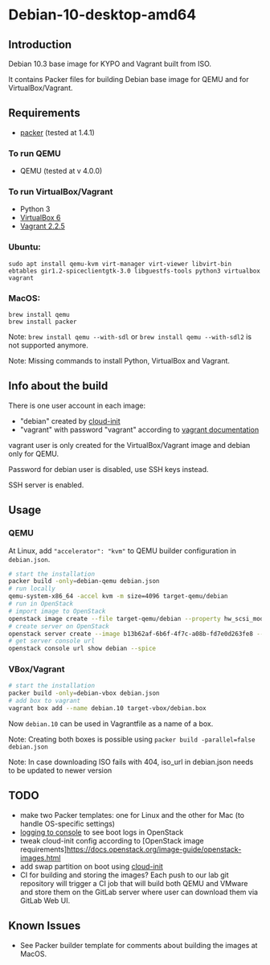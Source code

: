 # Debian-10-desktop-amd64

## Introduction

Debian 10.3 base image for KYPO and Vagrant built from ISO.

It contains Packer files for building Debian base image for QEMU and for VirtualBox/Vagrant.

## Requirements

* [packer](http://www.packer.io/downloads.html) (tested at 1.4.1)

### To run QEMU
* QEMU (tested at v 4.0.0)

### To run VirtualBox/Vagrant
* Python 3
* [VirtualBox 6](https://www.virtualbox.org/wiki/Download_Old_Builds_6_0)
* [Vagrant 2.2.5](https://www.vagrantup.com/downloads.html)

### Ubuntu:
```
sudo apt install qemu-kvm virt-manager virt-viewer libvirt-bin ebtables gir1.2-spiceclientgtk-3.0 libguestfs-tools python3 virtualbox vagrant
```

### MacOS:
```
brew install qemu
brew install packer
```
Note: `brew install qemu --with-sdl` or `brew install qemu --with-sdl2` is not supported anymore.

Note: Missing commands to install Python, VirtualBox and Vagrant.

## Info about the build

There is one user account in each image:

*  "debian" created by [cloud-init](https://cloudinit.readthedocs.io/en/latest/)
*  "vagrant" with password "vagrant" according to [vagrant documentation](https://www.vagrantup.com/docs/boxes/base.html#quot-vagrant-quot-user)

vagrant user is only created for the VirtualBox/Vagrant image and debian only for QEMU.

Password for debian user is disabled, use SSH keys instead.

SSH server is enabled.

## Usage

### QEMU

At Linux, add `"accelerator": "kvm"` to QEMU builder configuration in `debian.json`. 

```bash
# start the installation
packer build -only=debian-qemu debian.json
# run locally
qemu-system-x86_64 -accel kvm -m size=4096 target-qemu/debian
# run in OpenStack
# import image to OpenStack
openstack image create --file target-qemu/debian --property hw_scsi_model=virtio-scsi --property hw_disk_bus=scsi --property hw_rng_model=virtio --property hw_qemu_guest_agent=yes --property os_require_quiesce=yes --property os_type=linux --property os_distro=debian debian-10-amd64-v1
# create server on OpenStack
openstack server create --image b13b62af-6b6f-4f7c-a08b-fd7e0d263fe8 --flavor csirtmu.small2x4  debian
# get server console url
openstack console url show debian --spice
```

### VBox/Vagrant
```bash
# start the installation
packer build -only=debian-vbox debian.json
# add box to vagrant
vagrant box add --name debian.10 target-vbox/debian.box
```

Now `debian.10` can be used in Vagrantfile as a name of a box.

Note: Creating both boxes is possible using `packer build -parallel=false debian.json`

Note: In case downloading ISO fails with 404, iso_url in debian.json needs to be updated to newer version

## TODO

* make two Packer templates: one for Linux and the other for Mac (to handle OS-specific settings)
* [logging to console](https://docs.openstack.org/image-guide/openstack-images.html#ensure-image-writes-boot-log-to-console) to see boot logs in OpenStack
* tweak cloud-init config according to [OpenStack image requirements]https://docs.openstack.org/image-guide/openstack-images.html
* add swap partition on boot using [cloud-init](https://cloudinit.readthedocs.io/en/latest/topics/modules.html?highlight=swap#mounts)
* CI for building and storing the images? Each push to our lab git
repository will trigger a CI job that will build both QEMU and VMware and store
them on the GitLab server where user can download them via GitLab Web UI.

## Known Issues

* See Packer builder template for comments about building the images at MacOS.
